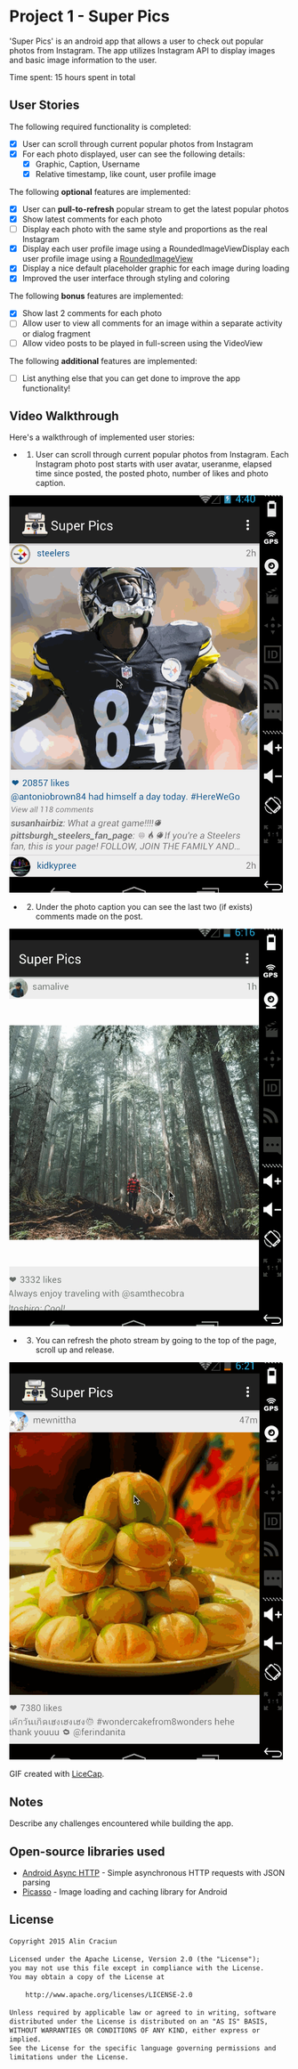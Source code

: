 # Project 1 - Super Pics

'Super Pics' is an android app that allows a user to check out popular photos from Instagram. The app utilizes Instagram API to display images and basic image information to the user.

Time spent: 15 hours spent in total

## User Stories

The following required functionality is completed:

* [x] User can scroll through current popular photos from Instagram
* [x] For each photo displayed, user can see the following details:
  * [x] Graphic, Caption, Username
  * [x] Relative timestamp, like count, user profile image

The following **optional** features are implemented:

* [x] User can **pull-to-refresh** popular stream to get the latest popular photos
* [x] Show latest comments for each photo
* [ ] Display each photo with the same style and proportions as the real Instagram
* [x] Display each user profile image using a RoundedImageViewDisplay each user profile image using a [RoundedImageView](https://github.com/vinc3m1/RoundedImageView)
* [x] Display a nice default placeholder graphic for each image during loading
* [x] Improved the user interface through styling and coloring

The following **bonus** features are implemented:

* [x] Show last 2 comments for each photo
* [ ] Allow user to view all comments for an image within a separate activity or dialog fragment
* [ ] Allow video posts to be played in full-screen using the VideoView

The following **additional** features are implemented:

* [ ] List anything else that you can get done to improve the app functionality!

## Video Walkthrough 

Here's a walkthrough of implemented user stories:

* 1. User can scroll through current popular photos from Instagram. Each Instagram photo post starts with user avatar, useranme, elapsed time since posted, the posted photo, number of likes and photo caption. 

<img src='resources/raw/superPics_userStory1.gif' title='Video Walkthrough' width='' alt='Video Walkthrough' />

* 2. Under the photo caption you can see the last two (if exists) comments made on the post. 

<img src='resources/raw/superPics_userStory2.gif' title='Video Walkthrough' width='' alt='Video Walkthrough' />

* 3. You can refresh the photo stream by going to the top of the page, scroll up and release. 

<img src='resources/raw/superPics_userStory3.gif' title='Video Walkthrough' width='' alt='Video Walkthrough' />

GIF created with [LiceCap](http://www.cockos.com/licecap/).

## Notes

Describe any challenges encountered while building the app.

## Open-source libraries used

- [Android Async HTTP](https://github.com/loopj/android-async-http) - Simple asynchronous HTTP requests with JSON parsing
- [Picasso](http://square.github.io/picasso/) - Image loading and caching library for Android

## License

    Copyright 2015 Alin Craciun

    Licensed under the Apache License, Version 2.0 (the "License");
    you may not use this file except in compliance with the License.
    You may obtain a copy of the License at

        http://www.apache.org/licenses/LICENSE-2.0

    Unless required by applicable law or agreed to in writing, software
    distributed under the License is distributed on an "AS IS" BASIS,
    WITHOUT WARRANTIES OR CONDITIONS OF ANY KIND, either express or implied.
    See the License for the specific language governing permissions and
    limitations under the License.
